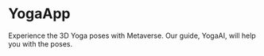 # YogaApp

Experience the 3D Yoga poses with Metaverse. Our guide, YogaAI, will help you with the poses.
